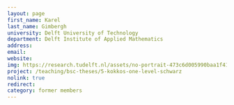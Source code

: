 ```yaml
---
layout: page
first_name: Karel
last_name: Gimbergh
university: Delft University of Technology
department: Delft Institute of Applied Mathematics
address:
email:
website:
img: https://research.tudelft.nl/assets/no-portrait-473c6d005990baa1f418d9c668dcd4ec.png
project: /teaching/bsc-theses/5-kokkos-one-level-schwarz
nolink: true
redirect:
category: former members
---
```

